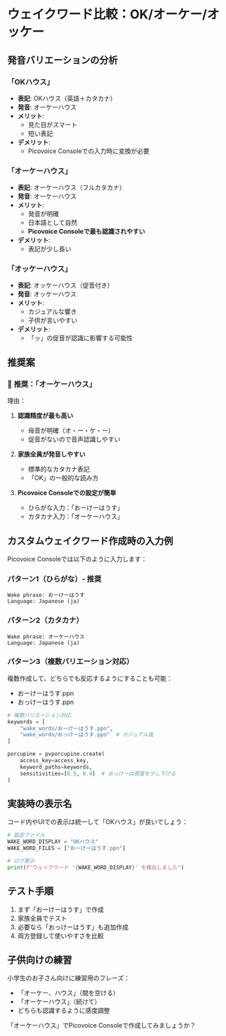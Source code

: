 # ウェイクワード比較：OK/オーケー/オッケー

## 発音バリエーションの分析

### 「OKハウス」
- **表記**: OKハウス（英語＋カタカナ）
- **発音**: オーケーハウス
- **メリット**: 
  - 見た目がスマート
  - 短い表記
- **デメリット**: 
  - Picovoice Consoleでの入力時に変換が必要

### 「オーケーハウス」
- **表記**: オーケーハウス（フルカタカナ）
- **発音**: オーケーハウス
- **メリット**: 
  - 発音が明確
  - 日本語として自然
  - **Picovoice Consoleで最も認識されやすい**
- **デメリット**: 
  - 表記が少し長い

### 「オッケーハウス」
- **表記**: オッケーハウス（促音付き）
- **発音**: オッケーハウス
- **メリット**: 
  - カジュアルな響き
  - 子供が言いやすい
- **デメリット**: 
  - 「ッ」の促音が認識に影響する可能性

## 推奨案

### 🎯 **推奨：「オーケーハウス」**

理由：
1. **認識精度が最も高い**
   - 母音が明確（オ・ー・ケ・ー）
   - 促音がないので音声認識しやすい

2. **家族全員が発音しやすい**
   - 標準的なカタカナ表記
   - 「OK」の一般的な読み方

3. **Picovoice Consoleでの設定が簡単**
   - ひらがな入力：「おーけーはうす」
   - カタカナ入力：「オーケーハウス」

## カスタムウェイクワード作成時の入力例

Picovoice Consoleでは以下のように入力します：

### パターン1（ひらがな）- 推奨
```
Wake phrase: おーけーはうす
Language: Japanese (ja)
```

### パターン2（カタカナ）
```
Wake phrase: オーケーハウス
Language: Japanese (ja)
```

### パターン3（複数バリエーション対応）
複数作成して、どちらでも反応するようにすることも可能：
- おーけーはうす.ppn
- おっけーはうす.ppn

```python
# 複数バリエーション対応
keywords = [
    "wake_words/おーけーはうす.ppn",
    "wake_words/おっけーはうす.ppn"  # カジュアル版
]

porcupine = pvporcupine.create(
    access_key=access_key,
    keyword_paths=keywords,
    sensitivities=[0.5, 0.4]  # おっけーは感度を少し下げる
)
```

## 実装時の表示名

コード内やUIでの表示は統一して「OKハウス」が良いでしょう：

```python
# 設定ファイル
WAKE_WORD_DISPLAY = "OKハウス"
WAKE_WORD_FILES = ["おーけーはうす.ppn"]

# ログ表示
print(f"ウェイクワード '{WAKE_WORD_DISPLAY}' を検出しました")
```

## テスト手順

1. まず「おーけーはうす」で作成
2. 家族全員でテスト
3. 必要なら「おっけーはうす」も追加作成
4. 両方登録して使いやすさを比較

## 子供向けの練習

小学生のお子さん向けに練習用のフレーズ：
- 「オーケー、ハウス」（間を空ける）
- 「オーケーハウス」（続けて）
- どちらも認識するように感度調整

「オーケーハウス」でPicovoice Consoleで作成してみましょうか？